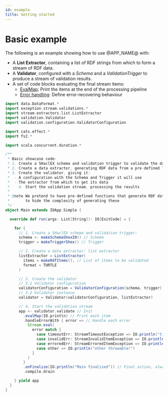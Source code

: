 ```yaml
---
id: example
title: Getting started
---
```


# Basic example

The following is an example showing how to use @APP_NAME@ with:

- A **List Extractor**, containing a list of RDF strings from which to form a
  stream of RDF data.
- A **Validator**, configured with a _Schema_ and a _ValidationTrigger_ to
  produce a stream of validation results.
- A set of code blocks evaluating the final stream items:
  - <u>EvalMap</u>: Print the items at the end of the processing pipeline
  - <u>Error handling</u>: Define error-recovering behaviour

```scala title="Quickstart example"
import data.DataFormat.*
import exception.stream.validations.*
import stream.extractors.list.ListExtractor
import validation.Validator
import validation.configuration.ValidatorConfiguration

import cats.effect.*
import fs2.*

import scala.concurrent.duration.*

/**
 * Basic showcase code:
 * 1. Create a SHaclEX schema and validation trigger to validate the data
 * 2. Create a data extractor, generating RDF data from a pre-defined list
 * 3. Create the validator, giving it:
 *  - A configuration with the Schema and Trigger it will use
 *  - The extractor from which to get its data
 *    4. Start the validation stream, processing the results
 *
 * @note We pretend to have pre-defined functions that generate RDF data, Schemas, etc.
 *       to hide the complexity of generating these
 */
object Main extends IOApp.Simple {

  override def run(args: List[String]): IO[ExitCode] = {

    for {
      // 1. Create a SHaclEX schema and validation trigger:
      schema <- makeSchemaShexIO() // Schema
      trigger = makeTriggerShex() // Trigger

      // 2. Create a data extractor: list extractor
      listExtractor = ListExtractor(
        items = makeRdfItems(), // List of items to be validated
        format = TURTLE
      )

      // 3. Create the validator
      // 3.1 Validator configuration
      validatorConfiguration = ValidatorConfiguration(schema, trigger)
      // 3.2 Validator instance
      validator = Validator(validatorConfiguration, listExtractor)

      // 4. Start the validation stream
      app <- validator.validate // Init
        .evalMap(IO.println) // Print each item
        .handleErrorWith { error => // Handle each error
          Stream.eval(
            error match {
              case timeoutErr: StreamTimeoutException => IO.println("timeout!")
              case invalidErr: StreamInvalidItemException => IO.println("invalid!")
              case erroredErr: StreamErroredItemException => IO.println("errored!")
              case other => IO.println("other throwable!")
            }
          )
        }
        .onFinalize(IO.println("Main finalized")) // Final action, always runs
        .compile.drain

    } yield app
  }
}
```